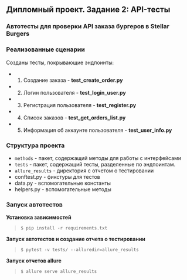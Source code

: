 ## Дипломный проект. Задание 2: API-тесты

### Автотесты для проверки API заказа бургеров в Stellar Burgers

### Реализованные сценарии

Созданы тесты, покрывающие эндпоинты:

* 1. Создание заказа - **test_create_order.py**
* 2. Логин пользователя - **test_login_user.py**
* 3. Регистрация пользователя - **test_register.py**
* 4. Список заказов - **test_get_orders_list.py**
* 5. Информация об аккаунте пользователя - **test_user_info.py**


### Структура проекта

- `methods` - пакет, содержащий методы для работы с интерфейсами
- `tests` - пакет, содержащий тесты, разделенные по эндпоинтам. 
- `allure_results` - директория с отчетом о тестировании
- conftest.py - фикстуры для тестов
- data.py - вспомогательные константы
- helpers.py - вспомогательные методы

### Запуск автотестов
> 

**Установка зависимостей**

> `$ pip install -r requirements.txt`

**Запуск автотестов и создание отчета о тестировании**

>  `$ pytest -v tests/ --alluredir=allure_results`

**Запуск отчетов allure**

>  `$ allure serve allure_results`